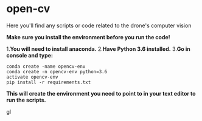 # open-cv
Here you'll find any scripts or code related to the drone's computer vision

**Make sure you install the environment before you run the code!**

1.**You will need to install anaconda.**
2.**Have Python 3.6 installed.**
3.**Go in console and type:**
```
conda create -name opencv-env
conda create -n opencv-env python=3.6
activate opencv-env
pip install -r requirements.txt
```
**This will create the environment you need to point to in your text editor to run the scripts.**

gl
